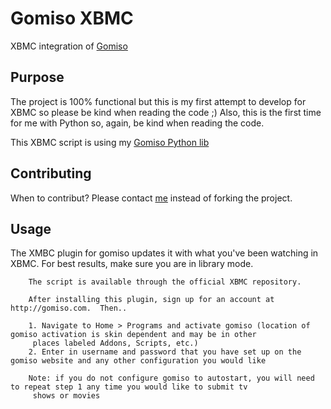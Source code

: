 Gomiso XBMC
=============

XBMC integration of [Gomiso](http://www.gomiso.com/)

Purpose
-------
The project is 100% functional but this is my first attempt to develop for XBMC so please be kind when reading the code ;)
Also, this is the first time for me with Python so, again, be kind when reading the code.

This XBMC script is using my [Gomiso Python lib](https://github.com/metabaron/Gomiso-Python)

Contributing
------------
When to contribut? Please contact [me](https://github.com/metabaron) instead of forking the project.

Usage
-----
The XMBC plugin for gomiso updates it with what you've been watching in XBMC. For best results, make sure you are in library mode.
		
		The script is available through the official XBMC repository.
		
		After installing this plugin, sign up for an account at http://gomiso.com.  Then.. 
		
		1. Navigate to Home > Programs and activate gomiso (location of gomiso activation is skin dependent and may be in other
		 places labeled Addons, Scripts, etc.)
		2. Enter in username and password that you have set up on the gomiso website and any other configuration you would like 
		
		Note: if you do not configure gomiso to autostart, you will need to repeat step 1 any time you would like to submit tv
		 shows or movies